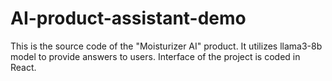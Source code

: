 # AI-product-assistant-demo
This is the source code of the "Moisturizer AI" product. It utilizes llama3-8b model to provide answers to users. Interface of the project is coded in React.
